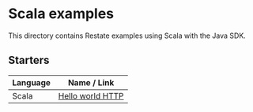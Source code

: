 # Scala examples

This directory contains Restate examples using Scala with the Java SDK.

## Starters
| Language  | Name / Link                                                     |
|-----------|-----------------------------------------------------------------|
| Scala      | [Hello world HTTP](scala/hello-world-http)                     |
